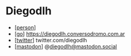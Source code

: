 # Diegodlh

- [[person]]
- [[go]] https://diegodlh.conversodromo.com.ar
- [[twitter]] twitter.com/diegodlh
- [[mastodon]] @diegodlh@mastodon.social


[//begin]: # "Autogenerated link references for markdown compatibility"
[person]: person "Person"
[go]: go "Go"
[twitter]: twitter "Twitter"
[mastodon]: mastodon "Mastodon"
[//end]: # "Autogenerated link references"